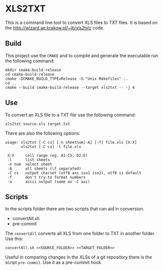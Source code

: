 # XLS2TXT

This is a command line tool to convert XLS files to TXT files. It is based on the http://wizard.ae.krakow.pl/~jb/xls2txt/ code.

## Build

This project use the `CMAKE` and  to compile and generate the executable run the following command:

```shell
mkdir cmake-build-release
cd cmake-build-release
cmake -DCMAKE_BUILD_TYPE=Release -G "Unix Makefiles" ..
cd ..
cmake --build cmake-build-release --target xls2txt -- -j 4
```

## Use

To convert an XLS file to a TXT file use the following command:

```shell
xls2txt source.xls target.txt
```

There are also the following options:

```
usage: xls2txt [-C cs] [-n sheetnum|-A] [-f] file.xls [X:X]
       xls2txt [-C cs] -l file.xls
       
 X:X     cell range (eg. A1:C5, D2:E)
 -l	     list sheets
 -n num  select sheet
 -A	     all sheets (\f separated)
 -C cs	 output charset (utf8 asc iso1 iso2), utf8 is default
 -f	     don't try to format numbers
 -a	     ascii output (same as -C asc)
```

## Scripts

In the scripts folder there are two scripts that can aid in conversion.

* convertAll.sh
* pre-commit

The `convertAll` converts all XLS from one folder to TXT in another folder. Use this:

```shell
convertAll.sh <<SOURCE_FOLDER>> <<TARGET_FOLDER>>
```

Useful in comparing changes in the XLSs of a git repository there is the script `pre-commit`. Use it as a pre-commit hook.
